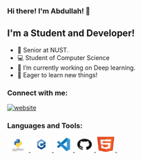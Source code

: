 ### Hi there! I'm Abdullah! 👋
## I'm a Student and Developer!
- 👨 Senior at NUST.
- 💻 Student of Computer Science 
- 🌱 I’m currently working on Deep learning.
- 🌅 Eager to learn new things!

### Connect with me:
[![website](https://github.com/921abdullah/Star-wars-2D-space-shooter/blob/main/logo/linkedin.png)](https://www.linkedin.com/in/abdullah-khan02) 
&nbsp;&nbsp;


### Languages and Tools:
<a href="#">
    <img src="https://github.com/921abdullah/921abdullah/blob/main/logos/pyth.png" alt="Logo" width="50px" height="30px">
    <img src="https://github.com/921abdullah/921abdullah/blob/main/logos/C%2B%2B_logo.png" alt="Logo" width="50px" height="35px">
    <img src="https://github.com/921abdullah/921abdullah/blob/main/logos/vscode.png" alt="Logo" width="45px" height="35px">
    <img src="https://github.com/921abdullah/921abdullah/blob/main/logos/GitHub.png" alt="Logo" width="45px" height="35px">
    <img src="https://github.com/921abdullah/921abdullah/blob/main/logos/html5.png" alt="Logo" width="45px" height="35px">
  </a> &nbsp;&nbsp;
<br />
